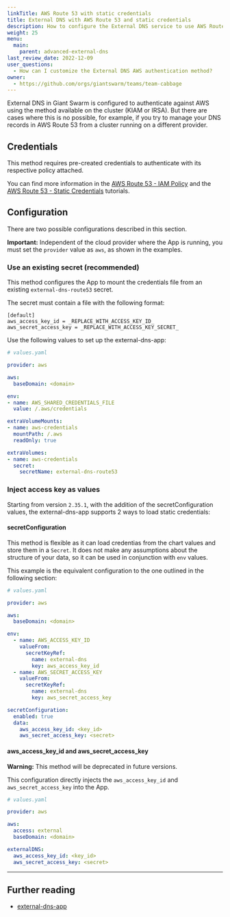 ```yaml
---
linkTitle: AWS Route 53 with static credentials
title: External DNS with AWS Route 53 and static credentials 
description: How to configure the External DNS service to use AWS Route 53 with static credentials.
weight: 25
menu:
  main:
    parent: advanced-external-dns
last_review_date: 2022-12-09
user_questions:
  - How can I customize the External DNS AWS authentication method?
owner:
  - https://github.com/orgs/giantswarm/teams/team-cabbage
---
```


External DNS in Giant Swarm is configured to authenticate against AWS using the method available on the cluster (KIAM or IRSA). But there are cases where this is no possible, for example, if you try to manage your DNS records in AWS Route 53 from a cluster running on a different provider.

## Credentials

This method requires pre-created credentials to authenticate with its respective policy attached.

You can find more information in the [AWS Route 53 - IAM Policy](https://github.com/kubernetes-sigs/external-dns/blob/master/docs/tutorials/aws.md#iam-policy) and the [AWS Route 53 - Static Credentials](https://github.com/kubernetes-sigs/external-dns/blob/master/docs/tutorials/aws.md#static-credentials) tutorials.

## Configuration

There are two possible configurations described in this section. 

__Important:__ Independent of the cloud provider where the App is running, you must set the `provider` value as `aws`, as shown in the examples.

### Use an existing secret (recommended)

This method configures the App to mount the credentials file from an existing `external-dns-route53` secret.

The secret must contain a file with the following format:
```nohighlight
[default]
aws_access_key_id = _REPLACE_WITH_ACCESS_KEY_ID_
aws_secret_access_key = _REPLACE_WITH_ACCESS_KEY_SECRET_
```

Use the following values to set up the external-dns-app:

```yaml
# values.yaml

provider: aws

aws:
  baseDomain: <domain>

env:
- name: AWS_SHARED_CREDENTIALS_FILE
  value: /.aws/credentials

extraVolumeMounts:
- name: aws-credentials
  mountPath: /.aws
  readOnly: true

extraVolumes:
- name: aws-credentials
  secret:
    secretName: external-dns-route53
```

### Inject access key as values

Starting from version `2.35.1`, with the addition of the secretConfiguration values, the external-dns-app supports 2 ways to load static credentials:

#### secretConfiguration

This method is flexible as it can load credentias from the chart values and store them in a `Secret`. It does not make any assumptions about the structure of your data, so it can be used in conjunction with `env` values.

This example is the equivalent configuration to the one outlined in the following section:

```yaml
# values.yaml

provider: aws

aws:
  baseDomain: <domain>

env:
  - name: AWS_ACCESS_KEY_ID
    valueFrom:
      secretKeyRef:
        name: external-dns
        key: aws_access_key_id
  - name: AWS_SECRET_ACCESS_KEY
    valueFrom:
      secretKeyRef:
        name: external-dns
        key: aws_secret_access_key

secretConfiguration:
  enabled: true
  data:
    aws_access_key_id: <key_id>
    aws_secret_access_key: <secret>
```

#### aws_access_key_id and aws_secret_access_key

__Warning:__ This method will be deprecated in future versions.

This configuration directly injects the `aws_access_key_id` and `aws_secret_access_key` into the App.

```yaml
# values.yaml

provider: aws

aws:
  access: external
  baseDomain: <domain>

externalDNS:
  aws_access_key_id: <key_id>
  aws_secret_access_key: <secret>
```

---

## Further reading

- [external-dns-app](https://github.com/giantswarm/external-dns-app)
